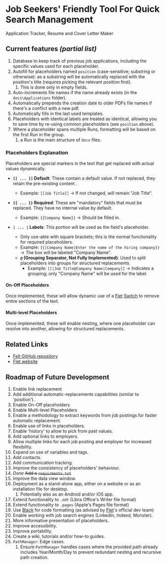 # Job Seekers' Friendly Tool For Quick Search Management

Application Tracker, Resume and Cover Letter Maker

## Current features _(partial list)_

1. Database to keep track of previous job applications, including the specific values used for each placeholder.
2. Autofill for placeholders named ``position`` (case-sensitive; substring or otherwise): as a substring will be automatically replaced with the position's title (requires picking the relevant position first).
    1. This is done only in empty fields.
3. Auto-increments file names if the name already exists (in the ``docs\Applications`` folder).
4. Automatically prepends the creation date to older PDFs file names if there's a conflict with a new pdf.
5. Automatically fills in the last used templates.
6. Placeholders with identical labels are treated as identical, allowing you to save time by re-using common placeholders (see ``position`` above).
7. Where a placeholder spans multiple Runs, formatting will be based on the first Run in the group.
    1. a Run is the main structure of ``docx`` files.

### Placeholders Explanation

Placeholders are special markers in the text that get replaced with actual values dynamically.

- **``[[ ... ]]`` Default**: These contain a default value. If not replaced, they retain the pre-existing content .
    - Example: `[[Job Title]]` → If not changed, will remain "Job Title".
- **``{{ ... }}`` Required**: These are "mandatory" fields that must be replaced. They have no internal value by default.
    - Example: `{{Company Name}}` → Should be filled in.

- **``| ... |`` Labels**: This portion will be used as the field's placeholder.
    - Only use-able with square brackets; this is the normal functionality for required placeholders.
    - Example: `{{|Company Name|Enter the name of the hiring company}}` → The box will be labeled "Company Name".
    - **``@`` (Grouping Separator, Not Fully Implemented)**: Used to split placeholders into groups for structured replacements.
        - Example: `[[|Job Title@Company Name|Company]]` → Indicates a grouping; only "Company Name" will be used for the label.

#### On-Off Placeholders

Once implemented, these will allow dynamic use of a [Flet](https://flet.dev/) [Switch](https://flet.dev/docs/controls/switch/) to remove entire sections of the text.

#### Multi-level Placeholders

Once implemented, these will enable nesting, where one placeholder can resolve into another, allowing for structured replacements.

## Related Links

* [Felt GitHub repository](https://github.com/flet-dev/flet)
* [Flet website](https://flet.dev/)

## Roadmap of Future Development

1. Enable link replacement
2. Add additional automatic-replacements capabilities (similar to 'position').
3. Enable On-Off placeholders
4. Enable Multi-level Placeholders
5. Enable a methodology to extract keywords from job postings for faster automatic replacement.
6. Enable use of links in placeholders.
7. Enable 'history' to allow to pick from past values.
8. Add optional links to employers.
9. Allow multiple links for each job posting and employer for increased flexibility.
10. Expand on use of variables and tags.
11. Add contacts.
12. Add communication tracking.
13. Improve the consistency of placeholders' behaviour.
14. _Done_ ~~Add a ``requirments.txt``~~
15. Improve the data view window.
16. Deployment as a stand-alone app, either on a website or as an installation file for desktop.
    1. Potentially also as an Android and/or iOS app.
17. Extend functionality to ``.odt`` (Libra Office's Writer file format)
18. Extend functionality to ``.pages`` (Apple's Pages file format)
19. Use [Black](https://github.com/psf/black) for code formatting (as advised by [Flet](https://flet.dev/)'s official dev team)
20. Enable working with job search engines (LinkedIn, Indeed, Monster).
21. More informative presentation of placeholders.
22. Improve accessibility.
23. Improve portability.
24. Create a wiki, tutorials and/or how-to guides.
25. ``PathManager``: Edge cases.
    1. Ensure ``PathManager`` handles cases where the provided path already includes Year/Month/Day to prevent redundant nesting and recursive path creation.